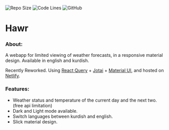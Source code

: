 ![Repo Size](https://img.shields.io/github/repo-size/ahmeddots/hawr?style=flat-square)
![Code Lines](https://img.shields.io/tokei/lines/github/ahmeddots/hawr?style=flat-square)
![GitHub](https://img.shields.io/github/license/ahmeddots/hawr?style=flat-square)

# Hawr

### About:
A webapp for limited viewing of weather forecasts, in a responsive material design. Available in english and kurdish.

Recently Reworked. Using [React Query](https://react-query-v3.tanstack.com/) + [Jotai](https://jotai.org/) + [Material UI](https://mui.com/), and hosted on [Netlify](https://hawr.ahmed.systems/).

### Features:
- Weather status and temperature of the current day and the next two. (free api limitation)
- Dark and Light mode available.
- Switch languages between kurdish and english.
- Slick material design.
